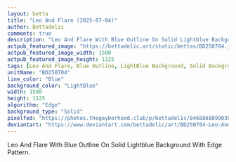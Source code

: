 ```yaml
---
layout: betta
title: "Leo And Flare (2025-07-04)"
author: Bettadelic
comments: true
description: "Leo And Flare With Blue Outline On Solid Lightblue Background With Edge Pattern."
actpub_featured_image: "https://bettadelic.art/static/bettas/BD250704.jpg"
actpub_featured_image_width: 1500
actpub_featured_image_height: 1125
tags: [Leo And Flare, Blue Outline, LightBlue Background, Solid Background Pattern, Edge Pattern, July 2025]
unitName: "BD250704"
line_color: "Blue"
background_color: "LightBlue"
width: 1500
height: 1125
algorithm: "Edge"
background_type: "Solid"
pixelfed: "https://photos.thegayborhood.club/p/bettadelic/846886889903015400"
deviantart: "https://www.deviantart.com/bettadelic/art/BD250704-Leo-And-Flare-2025-07-04-1214557937"
---
```


Leo And Flare With Blue Outline On Solid Lightblue Background With Edge Pattern.

